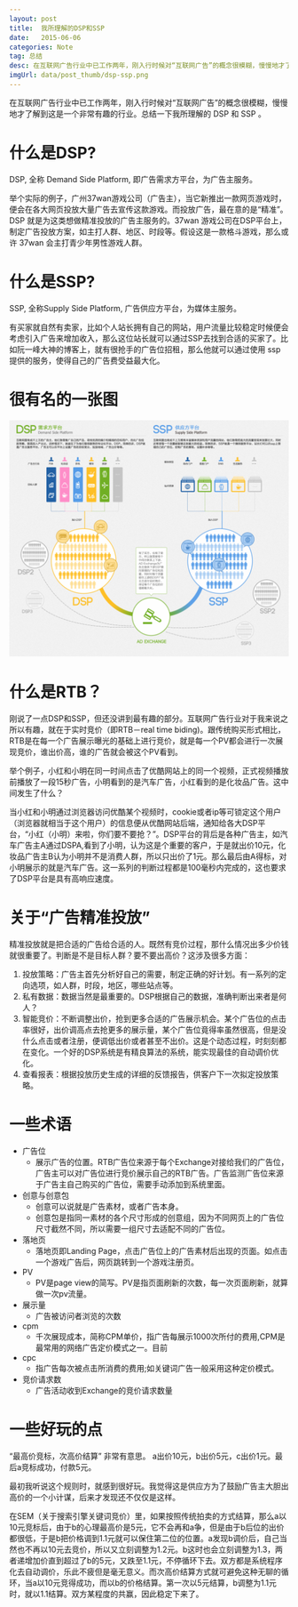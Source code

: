 ```yaml
---
layout: post
title:  我所理解的DSP和SSP
date:   2015-06-06
categories: Note
tag: 总结 
desc: 在互联网广告行业中已工作两年，刚入行时候对“互联网广告”的概念很模糊，慢慢地才了解到这是一个非常有趣的行业。总结一下我所理解的 DSP 和 SSP 
imgUrl: data/post_thumb/dsp-ssp.png
---
```


在互联网广告行业中已工作两年，刚入行时候对“互联网广告”的概念很模糊，慢慢地才了解到这是一个非常有趣的行业。总结一下我所理解的 DSP 和 SSP 。

# 什么是DSP?

DSP, 全称 Demand Side Platform, 即广告需求方平台，为广告主服务。

举个实际的例子，广州37wan游戏公司（广告主），当它新推出一款网页游戏时，便会在各大网页投放大量广告去宣传这款游戏。而投放广告，最在意的是“精准”。
DSP 就是为这类想做精准投放的广告主服务的。37wan 游戏公司在DSP平台上，制定广告投放方案，如主打人群、地区、时段等。假设这是一款格斗游戏，那么或许 37wan 会主打青少年男性游戏人群。


# 什么是SSP?

SSP, 全称Supply Side Platform, 广告供应方平台，为媒体主服务。

有买家就自然有卖家，比如个人站长拥有自己的网站，用户流量比较稳定时候便会考虑引入广告来增加收入，那么这位站长就可以通过SSP去找到合适的买家了。比如阮一峰大神的博客上，就有很抢手的广告位招租，那么他就可以通过使用 ssp 提供的服务，使得自己的广告费受益最大化。

# 很有名的一张图

![rtb](/data/post_imgs/dsp-ssp.png)

# 什么是RTB？

刚说了一点DSP和SSP，但还没讲到最有趣的部分。互联网广告行业对于我来说之所以有趣，就在于实时竞价（即RTB－real time biding)。跟传统购买形式相比，RTB是在每一个广告展示曝光的基础上进行竞价，就是每一个PV都会进行一次展现竞价，谁出价高，谁的广告就会被这个PV看到。

举个例子，小红和小明在同一时间点击了优酷网站上的同一个视频，正式视频播放前播放了一段15秒广告，小明看到的是汽车广告，小红看到的是化妆品广告。这中间发生了什么？

当小红和小明通过浏览器访问优酷某个视频时，cookie或者ip等可锁定这个用户（浏览器就相当于这个用户）的信息便从优酷网站后端，通知给各大DSP平台，“小红（小明）来啦，你们要不要抢？”。DSP平台的背后是各种广告主，如汽车广告主A通过DSPA,看到了小明，认为这是个重要的客户，于是就出价10元，化妆品广告主B认为小明并不是消费人群，所以只出价了1元。那么最后由A得标，对小明展示的就是汽车广告。这一系列的判断过程都是100毫秒内完成的，这也要求了DSP平台是具有高响应速度。
 

# 关于“广告精准投放”

精准投放就是把合适的广告给合适的人。既然有竞价过程，那什么情况出多少价钱就很重要了。判断是不是目标人群？要不要出高价？这涉及很多方面：

1. 投放策略：广告主首先分析好自己的需要，制定正确的好计划。有一系列的定向选项，如人群，时段，地区，哪些站点等。
2. 私有数据：数据当然是最重要的。DSP根据自己的数据，准确判断出来者是何人？
3. 智能竞价：不断调整出价，抢到更多合适的广告展示机会。某个广告位的点击率很好，出价调高点去抢更多的展示量，某个广告位竟得率虽然很高，但是没什么点击或者注册，便调低出价或者甚至不出价。这是个动态过程，时刻刻都在变化。一个好的DSP系统是有精良算法的系统，能实现最佳的自动调价优化。
4. 查看报表：根据投放历史生成的详细的反馈报告，供客户下一次拟定投放策略。

# 一些术语

- 广告位
	- 展示广告的位置。RTB广告位来源于每个Exchange对接给我们的广告位，广告主可以对广告位进行竞价展示自己的RTB广告。广告监测广告位来源于广告主自己购买的广告位，需要手动添加到系统里面。
- 创意与创意包
	- 创意可以说就是广告素材，或者广告本身。
	- 创意包是指同一素材的各个尺寸形成的创意组，因为不同网页上的广告位尺寸截然不同，所以需要一组尺寸去适配不同的广告位。
- 落地页
	- 落地页即Landing Page，点击广告位上的广告素材后出现的页面。如点击一个游戏广告后，网页跳转到一个游戏注册页。
- PV
	- PV是page view的简写。PV是指页面刷新的次数，每一次页面刷新，就算做一次pv流量。
- 展示量 
	- 广告被访问者浏览的次数 
- cpm
	- 千次展现成本，简称CPM单价，指广告每展示1000次所付的费用,CPM是最常用的网络广告定价模式之一。目前
- cpc
	- 指广告每次被点击所消费的费用;如关键词广告一般采用这种定价模式。
- 竞价请求数
	- 广告活动收到Exchange的竞价请求数量

# 一些好玩的点

“最高价竞标，次高价结算” 非常有意思。 a出价10元，b出价5元，c出价1元。最后a竞标成功，付款5元。

最初我听说这个规则时，就感到很好玩。我觉得这是供应方为了鼓励广告主大胆出高价的一个小计谋，后来才发现还不仅仅是这样。

在SEM（关于搜索引擎关键词竞价）里，如果按照传统拍卖的方式结算，那么a以10元竞标后，由于b的心理最高价是5元，它不会再和a争，但是由于b后位的出价都很低，于是b把价格调到1.1元就可以保住第二位的位置。a发现b调价后，自己当然也不再以10元去竞价，所以又立刻调整为1.2元。b这时也会立刻调整为1.3，两者递增加价直到超过了b的5元，又跌至1.1元，不停循环下去。双方都是系统程序化去自动调价，乐此不疲但是毫无意义。而次高价结算方式就可避免这种无聊的循环，当a以10元竞得成功，而以b的价格结算。第一次以5元结算，b调整为1.1元时，就以1.1结算。双方某程度的共赢，因此稳定下来了。















